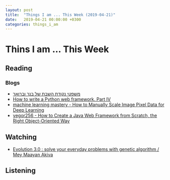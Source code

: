 ```yaml
---
layout: post
title:  "Things I am ... This Week (2019-04-21)"
date:   2019-04-21 00:00:00 +0300
categories: things_i_am
---
```


# Thins I am ... This Week  

## Reading  

### Blogs

- [משפטי נקודת השבת של בנך וברואר][gadiel1]
- [How to write a Python web framework. Part IV][jr1]
- [machine learning mastery - How to Manually Scale Image Pixel Data for Deep Learning][mlm1]
- [yegor256 - How to Create a Java Web Framework from Scratch, the Right Object-Oriented Way][yegor1]

## Watching  

- [Evolution 3.0 : solve your everyday problems with genetic algorithm / Mey Maayan Akiva][rev1]

## Listening  

[gadiel1]:https://gadial.net/2019/03/23/banach_and_brouwer_fixed_point_theorem/
[jr1]:http://rahmonov.me/posts/write-python-framework-part-four/
[mlm1]:https://machinelearningmastery.com/how-to-manually-scale-image-pixel-data-for-deep-learning/
[yegor1]:https://www.yegor256.com/2019/03/26/jpages.html
[rev1]:https://www.youtube.com/watch?time_continue=1621&v=hNYvEYA5Zx4